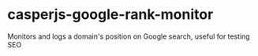 # casperjs-google-rank-monitor
Monitors and logs a domain's position on Google search, useful for testing SEO
